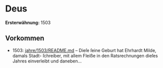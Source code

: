 # Deus

**Ersterwähnung:** 1503

## Vorkommen
- 1503: [jahre/1503/README.md](../jahre/1503/README.md) – Dieſe ſeine Geburt hat Ehrhardt Milde, damals Stadt-
ſchreiber, mit allem Fleiße in den Ratsrechnungen dieſes
Jahres einverleibt und daneben...
